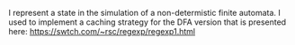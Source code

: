 I represent a state in the simulation of a non-determistic finite automata. I used to implement a caching strategy for the DFA version that is presented here: https://swtch.com/~rsc/regexp/regexp1.html